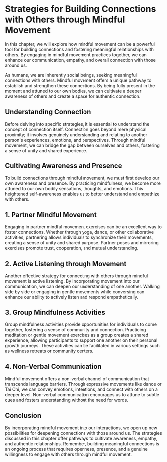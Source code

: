 Strategies for Building Connections with Others through Mindful Movement
====================================================================================================================================

In this chapter, we will explore how mindful movement can be a powerful tool for building connections and fostering meaningful relationships with others. By engaging in mindful movement practices together, we can enhance our communication, empathy, and overall connection with those around us.



As humans, we are inherently social beings, seeking meaningful connections with others. Mindful movement offers a unique pathway to establish and strengthen these connections. By being fully present in the moment and attuned to our own bodies, we can cultivate a deeper awareness of others and create a space for authentic connection.

Understanding Connection
------------------------

Before delving into specific strategies, it is essential to understand the concept of connection itself. Connection goes beyond mere physical proximity; it involves genuinely understanding and relating to another person's experiences, emotions, and perspectives. Through mindful movement, we can bridge the gap between ourselves and others, fostering a sense of unity and shared experience.

Cultivating Awareness and Presence
----------------------------------

To build connections through mindful movement, we must first develop our own awareness and presence. By practicing mindfulness, we become more attuned to our own bodily sensations, thoughts, and emotions. This heightened self-awareness enables us to better understand and empathize with others.

1\. Partner Mindful Movement
---------------------------

Engaging in partner mindful movement exercises can be an excellent way to foster connections. Whether through yoga, dance, or other collaborative activities, partnering allows individuals to synchronize their movements, creating a sense of unity and shared purpose. Partner poses and mirroring exercises promote trust, cooperation, and mutual understanding.

2\. Active Listening through Movement
------------------------------------

Another effective strategy for connecting with others through mindful movement is active listening. By incorporating movement into our communication, we can deepen our understanding of one another. Walking side by side or engaging in gentle movements while conversing can enhance our ability to actively listen and respond empathetically.

3\. Group Mindfulness Activities
-------------------------------

Group mindfulness activities provide opportunities for individuals to come together, fostering a sense of community and connection. Practicing meditation or gentle movement exercises as a group creates a shared experience, allowing participants to support one another on their personal growth journeys. These activities can be facilitated in various settings such as wellness retreats or community centers.

4\. Non-Verbal Communication
---------------------------

Mindful movement offers a non-verbal channel of communication that transcends language barriers. Through expressive movements like dance or Tai Chi, we can convey emotions, intentions, and connect with others on a deeper level. Non-verbal communication encourages us to attune to subtle cues and fosters understanding without the need for words.

Conclusion
----------

By incorporating mindful movement into our interactions, we open up new possibilities for deepening connections with those around us. The strategies discussed in this chapter offer pathways to cultivate awareness, empathy, and authentic relationships. Remember, building meaningful connections is an ongoing process that requires openness, presence, and a genuine willingness to engage with others through mindful movement.
